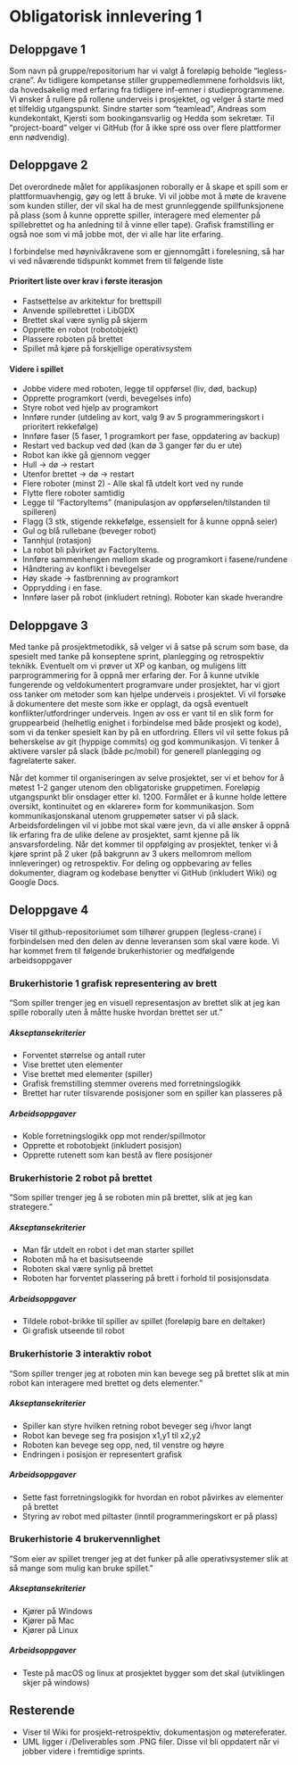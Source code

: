 # Obligatorisk innlevering 1

## Deloppgave 1
Som navn på gruppe/repositorium har vi valgt å foreløpig beholde “legless-crane”. 
Av tidligere kompetanse stiller gruppemedlemmene forholdsvis likt, da hovedsakelig med erfaring fra tidligere inf-emner i studieprogrammene. 
Vi ønsker å rullere på rollene underveis i prosjektet, og velger å starte med et tilfeldig utgangspunkt. 
Sindre starter som “teamlead”, Andreas som kundekontakt, Kjersti som bookingansvarlig og Hedda som sekretær. 
Til “project-board” velger vi GitHub (for å ikke spre oss over flere plattformer enn nødvendig).

## Deloppgave 2
Det overordnede målet for applikasjonen roborally er å skape et spill som er plattformuavhengig, gøy og lett å bruke. 
Vi vil jobbe mot å møte de kravene som kunden stiller, der vil skal ha de mest grunnleggende spillfunksjonene på plass (som å kunne opprette spiller, interagere med elementer på spillebrettet og ha anledning til å vinne eller tape). 
Grafisk framstilling er også noe som vi må jobbe mot, der vi alle har lite erfaring. 

I forbindelse med høynivåkravene som er gjennomgått i forelesning, så har vi ved nåværende tidspunkt kommet frem til følgende liste

#### Prioritert liste over krav i første iterasjon
+ Fastsettelse av arkitektur for brettspill
+ Anvende spillebrettet i LibGDX
+ Brettet skal være synlig på skjerm
+ Opprette en robot (robotobjekt)
+ Plassere roboten på brettet
+ Spillet må kjøre på forskjellige operativsystem

#### Videre i spillet
+ Jobbe videre med roboten, legge til oppførsel (liv, død, backup)
+ Opprette programkort (verdi, bevegelses info)
+ Styre robot ved hjelp av programkort
+ Innføre runder (utdeling av kort, valg 9 av 5 programmeringskort i prioritert rekkefølge)
+ Innføre faser (5 faser, 1 programkort per fase, oppdatering av backup)
+ Restart ved backup ved død (kan dø 3 ganger før du er ute)
+ Robot kan ikke gå gjennom vegger
+ Hull -> dø -> restart
+ Utenfor brettet -> dø -> restart
+ Flere roboter (minst 2) - Alle skal få utdelt kort ved ny runde
+ Flytte flere roboter samtidig
+ Legge til “FactoryItems” (manipulasjon av oppførselen/tilstanden til spilleren)
+ Flagg (3 stk, stigende rekkefølge, essensielt for å kunne oppnå seier)
+ Gul og blå rullebane (beveger robot)
+ Tannhjul (rotasjon)
+ La robot bli påvirket av FactoryItems. 
+ Innføre sammenhengen mellom skade og programkort i fasene/rundene
+ Håndtering av konflikt i bevegelser
+ Høy skade -> fastbrenning av programkort
+ Opprydding i en fase. 
+ Innføre laser på robot (inkludert retning). Roboter kan skade hverandre

## Deloppgave 3
Med tanke på prosjektmetodikk, så velger vi å satse på scrum som base, da spesielt med tanke på konseptene sprint, planlegging og retrospektiv teknikk. Eventuelt om vi prøver ut XP og kanban, og muligens litt parprogrammering for å oppnå mer erfaring der. For å kunne utvikle fungerende og veldokumentert programvare under prosjektet, har vi gjort oss tanker om metoder som kan hjelpe underveis i prosjektet. Vi vil forsøke å dokumentere det meste som ikke er opplagt, da også eventuelt konflikter/utfordringer underveis. Ingen av oss er vant til en slik form for gruppearbeid (helhetlig enighet i forbindelse med både prosjekt og kode), som vi da tenker spesielt kan by på en utfordring. Ellers vil vil sette fokus på beherskelse av git (hyppige commits) og god kommunikasjon. Vi tenker å aktivere varsler på slack (både pc/mobil) for generell planlegging og fagrelaterte saker.
  
Når det kommer til organiseringen av selve prosjektet, ser vi et behov for å møtest 1-2 ganger utenom den obligatoriske gruppetimen. Foreløpig utgangspunkt blir onsdager etter kl. 1200. Formålet er å kunne holde lettere oversikt, kontinuitet og en «klarere» form for kommunikasjon. Som kommunikasjonskanal utenom gruppemøter satser vi på slack. Arbeidsfordelingen vil vi  jobbe mot skal være jevn, da vi alle ønsker å oppnå lik erfaring fra de ulike delene av prosjektet, samt kjenne på lik ansvarsfordeling. Når det kommer til oppfølging av prosjektet, tenker vi å kjøre sprint på 2 uker (på bakgrunn av 3 ukers mellomrom mellom innleveringer) og retrospektiv. For deling og oppbevaring av felles dokumenter, diagram og kodebase benytter vi GitHub (inkludert Wiki) og Google Docs.

## Deloppgave 4
Viser til github-repositoriumet som tilhører gruppen (legless-crane) i forbindelsen med den
delen av denne leveransen som skal være kode. Vi har kommet frem til følgende brukerhistorier og medfølgende arbeidsoppgaver
### Brukerhistorie 1 grafisk representering av brett
“Som spiller trenger jeg en visuell representasjon av brettet slik at jeg kan spille roborally uten å måtte huske hvordan brettet ser ut.”

##### Akseptansekriterier
+ Forventet størrelse og antall ruter
+ Vise brettet uten elementer
+ Vise brettet med elementer (spiller)
+ Grafisk fremstilling stemmer overens med forretningslogikk
+ Brettet har ruter tilsvarende posisjoner som en spiller kan plasseres på

##### Arbeidsoppgaver
+ Koble forretningslogikk opp mot render/spillmotor
+ Opprette et robotobjekt (inkludert posisjon)
+ Opprette rutenett som kan bestå av flere posisjoner

### Brukerhistorie 2 robot på brettet
“Som spiller trenger jeg å se roboten min på brettet, slik at jeg kan strategere.”

##### Akseptansekriterier
+ Man får utdelt en robot i det man starter spillet
+ Roboten må ha et basisutseende
+ Roboten skal være synlig på brettet
+ Roboten har forventet plassering på brett i forhold til posisjonsdata

##### Arbeidsoppgaver
+ Tildele robot-brikke til spiller av spillet (foreløpig bare en deltaker)
+ Gi grafisk utseende til robot


### Brukerhistorie 3 interaktiv robot
“Som spiller trenger jeg at roboten min kan bevege seg på brettet slik at min robot kan interagere med brettet og dets elementer.”

##### Akseptansekriterier
+ Spiller kan styre hvilken retning robot beveger seg i/hvor langt
+ Robot kan bevege seg fra posisjon x1,y1 til x2,y2
+ Roboten kan bevege seg opp, ned, til venstre og høyre
+ Endringen i posisjon er representert grafisk

##### Arbeidsoppgaver
+ Sette fast forretningslogikk for hvordan en robot påvirkes av elementer på brettet
+ Styring av robot med piltaster (inntil programmeringskort er på plass)




### Brukerhistorie 4 brukervennlighet
“Som eier av spillet trenger jeg at det funker på alle operativsystemer slik at så mange som mulig kan bruke spillet.”

##### Akseptansekriterier
+ Kjører på Windows
+ Kjører på Mac
+ Kjører på Linux

##### Arbeidsoppgaver
+ Teste på macOS og linux at prosjektet bygger som det skal (utviklingen skjer på windows)

## Resterende
+ Viser til Wiki for prosjekt-retrospektiv, dokumentasjon og møtereferater.
+ UML ligger i /Deliverables som .PNG filer. Disse vil bli oppdatert når vi jobber videre i fremtidige sprints.
